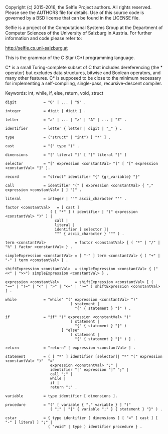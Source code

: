 Copyright (c) 2015-2016, the Selfie Project authors. All rights reserved. Please see the AUTHORS file for details. Use of this source code is governed by a BSD license that can be found in the LICENSE file.

Selfie is a project of the Computational Systems Group at the Department of Computer Sciences of the University of Salzburg in Austria. For further information and code please refer to:

http://selfie.cs.uni-salzburg.at

This is the grammar of the C Star (C*) programming language.

C* is a small Turing-complete subset of C that includes dereferencing (the * operator) but excludes data structures, bitwise and Boolean operators, and many other features. C* is supposed to be close to the minimum necessary for implementing a self-compiling, single-pass, recursive-descent compiler.

Keywords: int, while, if, else, return, void, struct

```
digit            = "0" | ... | "9" .

integer          = digit { digit } .

letter           = "a" | ... | "z" | "A" | ... | "Z" .

identifier       = letter { letter | digit | "_" } .

type             = ("struct" | "int") [ "*" ] .

cast             = "(" type ")" .

dimensions       = "[" literal "]" [ "[" literal "]" ]

selector         = "[" expression <constantVal> "]" [ "[" expression <constantVal> "]" ].

record           = "struct" identifier "{" {gr_variable} "}"

call             = identifier "(" [ expression <constantVal> { "," expression <constantVal> } ] ")" .

literal          = integer | "'" ascii_character "'" .

factor <constantVal>   = [ cast ]
                    ( [ "*" ] ( identifier | "(" expression <constantVal> ")" ) |
                      call |
                      literal |
                      identifier [ selector ]|
                      """ { ascii_character } """ ) .

term <constantVal>             = factor <constantVal> { ( "*" | "/" | "%" ) factor <constantVal> } .

simpleExpression <constantVal> = [ "-" ] term <constantVal> { ( "+" | "-" ) term <constantVal> } .

shiftExpression <constantVal>  = simpleExpression <constantVal> { ("<<" | ">>") simpleExpression <constantVal> } .

expression <constantVal>       = shiftExpression <constantVal> [ ( "==" | "!=" | "<" | ">" | "<=" | ">=" ) shiftExpression <constantVal> ] .

while            = "while" "(" expression <constantVal> ")"
                             ( statement |
                               "{" { statement } "}" ) .

if               = "if" "(" expression <constantVal> ")"
                             ( statement |
                               "{" { statement } "}" )
                         [ "else"
                             ( statement |
                               "{" { statement } "}" ) ] .

return           = "return" [ expression <constantVal> ] .

statement        = ( [ "*" ] identifier [selector]| "*" "(" expression <constantVal> ")"  "="
                    expression <constantVal> ";" |
                    identifier "[" expression "]" ";" |
                    call ";" |
                    while |
                    if |
                    return ";" .

variable         = type identifier [ dimensions ].

procedure        = "(" [ variable { "," variable } ] ")"
                    ( ";" | "{" { variable ";" } { statement } "}" ) .

cstar            = { type identifier [ dimensions ] [ "=" [ cast ] [ "-" ] literal ] ";" |
                   ( "void" | type ) identifier procedure } .
```
